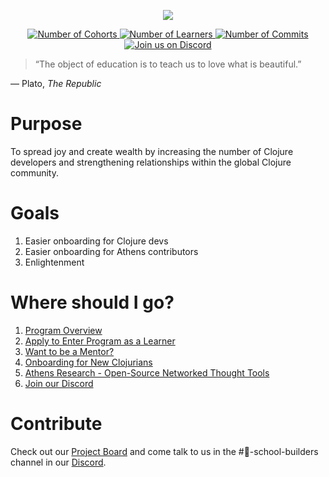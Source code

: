 <p align="center">
  <img src="https://upload.wikimedia.org/wikipedia/commons/thumb/5/5d/Clojure_logo.svg/256px-Clojure_logo.png">
</p>

<p align="center">
  <a href="https://github.com/athensresearch/ClojureFam/blob/master/doc/clojurefam-rosters.md">  
      <img src="https://img.shields.io/badge/cohorts-5-green" alt="Number of Cohorts">
  </a>
  <a href="https://github.com/athensresearch/ClojureFam/blob/master/doc/clojurefam-rosters.md">
      <img src="https://img.shields.io/badge/learners-31-orange" alt="Number of Learners">
  </a>
  <a href="https://github.com/athensresearch/ClojureFam/blob/master/doc/learner-commits.md">
      <img src="https://img.shields.io/badge/commits-3-yellow" alt="Number of Commits">
  </a>
  <a href="https://discord.gg/5jVXv5A">
      <img src="https://img.shields.io/badge/join%20us%20-%20on%20Discord-blue" alt="Join us on Discord">
  </a>

> “The object of education is to teach us to love what is beautiful.”

— Plato, *The Republic*

# Purpose
To spread joy and create wealth by increasing the number of Clojure developers and strengthening relationships within the global Clojure community.

# Goals
1. Easier onboarding for Clojure devs
1. Easier onboarding for Athens contributors
1. Enlightenment

# Where should I go?
1. [Program Overview](https://github.com/athensresearch/ClojureFam/blob/master/doc/clojurefam-overview.md)
1. [Apply to Enter Program as a Learner](https://athensresearch.typeform.com/to/zee53K)
1. [Want to be a Mentor?](https://github.com/athensresearch/ClojureFam/blob/master/doc/clojurefam-overview.md#why-contribute-as-a-mentor)
1. [Onboarding for New Clojurians](https://www.notion.so/Onboarding-for-New-Clojurians-b34b38f30902448cae68afffa02425c1)
1. [Athens Research - Open-Source Networked Thought Tools](https://github.com/athensresearch/athens)
1. [Join our Discord](https://discord.gg/5jVXv5A)

# Contribute

Check out our [Project Board](https://github.com/athensresearch/ClojureFam/projects/1) and come talk to us in the #🏫-school-builders channel in our [Discord](https://discord.gg/5jVXv5A).
